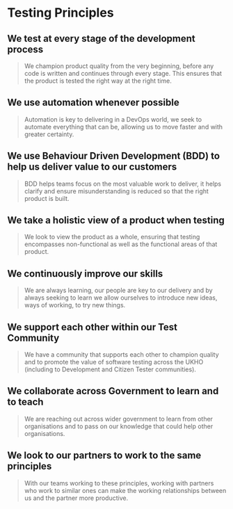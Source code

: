 # Testing Principles

## We test at every stage of the development process

> We champion product quality from the very beginning, before any code is written and continues through every stage. This ensures that the product is tested the right way at the right time.

## We use automation whenever possible

> Automation is key to delivering in a DevOps world, we seek to automate everything that can be, allowing us to move faster and with greater certainty.

## We use Behaviour Driven Development (BDD) to help us deliver value to our customers

> BDD helps teams focus on the most valuable work to deliver, it helps clarify and ensure misunderstanding is reduced so that the right product is built.

## We take a holistic view of a product when testing

> We look to view the product as a whole, ensuring that testing encompasses non-functional as well as the functional areas of that product.

## We continuously improve our skills

> We are always learning, our people are key to our delivery and by always seeking to learn we allow ourselves to introduce new ideas, ways of working, to try new things.

## We support each other within our Test Community

> We have a community that supports each other to champion quality and to promote the value of software testing across the UKHO (including to Development and Citizen Tester communities).

## We collaborate across Government to learn and to teach

> We are reaching out across wider government to learn from other organisations and to pass on our knowledge that could help other organisations.

## We look to our partners to work to the same principles

> With our teams working to these principles, working with partners who work to similar ones can make the working relationships between us and the partner more productive.
